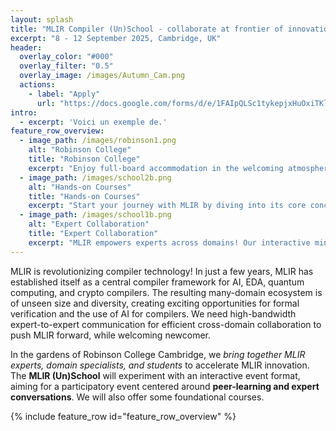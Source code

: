 ```yaml
---
layout: splash
title: "MLIR Compiler (Un)School - collaborate at frontier of innovation"
excerpt: "8 - 12 September 2025, Cambridge, UK"
header:
  overlay_color: "#000"
  overlay_filter: "0.5"
  overlay_image: /images/Autumn_Cam.png
  actions:
    - label: "Apply"
      url: "https://docs.google.com/forms/d/e/1FAIpQLSc1tykepjxHuOxiTKlx60e-mejKZABNipmEtSix5AjtNWosJA/viewform"
intro:
  - excerpt: 'Voici un exemple de.'
feature_row_overview:
  - image_path: /images/robinson1.png
    alt: "Robinson College"
    title: "Robinson College"
    excerpt: "Enjoy full-board accommodation in the welcoming atmosphere of Robinson College—ideally located between the historic city center and the Computer Science Department. Its stunning gardens, peaceful setting and fully-equipped conference building, offer a place **perfect to focus, connect, and learn**."
  - image_path: /images/school2b.png
    alt: "Hands-on Courses"
    title: "Hands-on Courses"
    excerpt: "Start your journey with MLIR by diving into its core concepts and infrastructure. Our course will guide you through the fundamentals of SSA, operator lowering, and dialect definition. By the end, these essential building blocks will no longer be mysteries. Instead, you will **design MLIR compilers with confidence**."
  - image_path: /images/school1b.png
    alt: "Expert Collaboration"
    title: "Expert Collaboration"
    excerpt: "MLIR empowers experts across domains! Our interactive mini workshops enable expert collaboration across **scheduling languages**, **formal methods**, **hardware verification**, **quantum computing**, **crypto** and **AI**. Connect with motivated students and shape the MLIR community for your domain!"
---
```



MLIR is revolutionizing compiler technology! In just a few years, MLIR has established itself as a central compiler framework for AI, EDA, quantum computing, and crypto compilers. The resulting many-domain ecosystem is of unseen size and diversity, creating exciting opportunities for formal verification and the use of AI for compilers. We need high-bandwidth expert-to-expert communication for efficient cross-domain collaboration to push MLIR forward, while welcoming newcomer.

In the gardens of Robinson College Cambridge, we *bring together MLIR experts, domain specialists, and students* to accelerate MLIR innovation. The **MLIR (Un)School** will experiment with an interactive event format, aiming for a participatory event centered around **peer-learning and expert conversations**. We will also offer some foundational courses.

{% include feature_row id="feature_row_overview" %}


